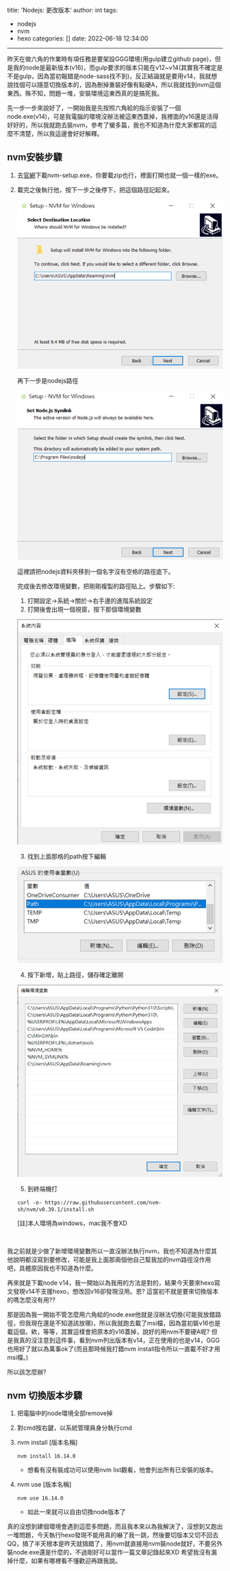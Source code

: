 title: 'Nodejs: 更改版本'
author: int
tags:
  - nodejs
  - nvm
  - hexo
categories: []
date: 2022-06-18 12:34:00
---
昨天在做六角的作業時有項任務是要架設GGG環境(用gulp建立github page)，但是我的node是最新版本(v16)，而gulp要求的版本只能在v12~v14(其實我不確定是不是gulp，因為當初報錯是node-sass找不到)，反正結論就是要用v14，我就想說找個可以隨意切換版本的，因為刪掉重裝好像有點硬A，所以我就找到nvm這個東西。殊不知，問題一堆，安裝環境這東西真的是搞死我。


先一步一步來說好了，一開始我是先按照六角給的指示安裝了一個node.exe(v14)，可是我電腦的環境沒辦法被這東西蓋掉，我裡面的v16還是活得好好的，所以我就跑去裝nvm，參考了蠻多篇，我也不知道為什麼大家都寫的這麼不清楚，所以我這邊會好好解釋。

## nvm安裝步驟

1. 去[官網](https://github.com/coreybutler/nvm-windows/releases)下載nvm-setup.exe，你要載zip也行，裡面打開也就一個一樣的exe。

2. 載完之後執行他，按下一步之後停下，把這個路徑記起來。

	![](../images/pasted-70.png)
    
    再下一步是nodejs路徑

	![](../images/pasted-69.png)

	這裡請把nodejs資料夾移到一個名字沒有空格的路徑底下。
    
    完成後去修改環境變數，把剛剛複製的路徑貼上。步驟如下:
    
    1. 打開設定->系統->關於->右手邊的進階系統設定
    2. 打開後會出現一個視窗，按下那個環境變數
    
	![](../images/pasted-71.png)

	3. 找到上面那格的path按下編輯
    
	![](../images/pasted-72.png)
    
    4. 按下新增，貼上路徑，儲存確定離開
    
	![](../images/pasted-73.png)
    
    5. 到終端機打
    ```
    curl -o- https://raw.githubusercontent.com/nvm-sh/nvm/v0.39.1/install.sh 
    ```
    
    [註]本人環境為windows，mac我不會XD
    
    <br/>
   
我之前就是少做了新增環境變數所以一直沒辦法執行nvm，我也不知道為什麼其他說明都沒寫到要修改，可能是我上面那兩個他自己幫我加的nvm路徑沒作用吧，具體原因我也不知道為什麼。
    
再來就是下載node v14，我一開始以為我用的方法是對的，結果今天要來hexo寫文發現v14不支援hexo，想改回v16卻發現沒用。恩? 這當初不就是要來切換版本的嗎怎麼沒有用??

那是因為我一開始不管怎麼用六角給的node.exe他就是沒辦法切換(可能我放錯路徑，但我現在還是不知道該放哪)，所以我就跑去載了msi檔，因為當初裝v16也是載這個，欸，等等，其實這樣會把原本的v16蓋掉，說好的用nvm不要硬A呢? 但是我真的沒注意到這件事，看到nvm列出版本有v14，正在使用的也是v14，GGG也用好了就以為萬事ok了(而且那時候我打錯nvm install指令所以一直載不好才用msi檔。)

所以該怎麼辦?

## nvm 切換版本步驟

1. 把電腦中的node環境全部remove掉

2. 對cmd按右鍵，以系統管理員身分執行cmd

3. nvm install [版本名稱]
	```
    nvm install 16.14.0
    ```
    * 想看有沒有裝成功可以使用nvm list觀看，他會列出所有已安裝的版本。

4. nvm use [版本名稱]
	```
    nvm use 16.14.0
    ```
    * 如此一來就可以自由切換node版本了
    
真的沒想到建個環境會遇到這麼多問題，而且我本來以為我解決了，沒想到又跑出一堆問題，今天執行hexo發現不能用真的嚇了我一跳，然後要切版本又切不回去QQ，搞了半天根本是昨天就搞錯了，用nvm就直接用nvm裝node就好，不要另外裝node.exe還是什麼的，不過剛好可以當作一篇文章記錄起來XD 希望我沒有漏掉什麼，如果有哪裡看不懂歡迎再跟我說。

